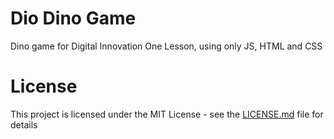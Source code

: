 # Dio Dino Game 
Dino game for Digital Innovation One Lesson, using only JS, HTML and CSS

# License
This project is licensed under the MIT License - see the [LICENSE.md](LICENSE.md) file for details
